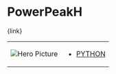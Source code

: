 # PowerPeakH 

{link}
<table>
<tr>
<td>

![Hero Picture](hero.png?raw=true "Hero Picture")

</td>
<td>
<ul>
<li>

[PYTHON](PowerPeakH.py)

</li>
</td>
</tr>
<table>